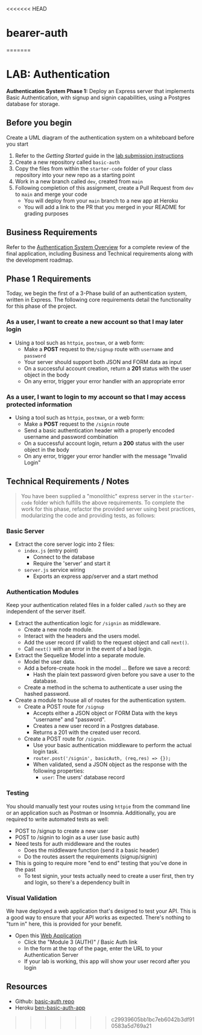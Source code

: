 <<<<<<< HEAD
# bearer-auth
=======
# LAB: Authentication

**Authentication System Phase 1:** Deploy an Express server that implements Basic Authentication, with signup and signin capabilities, using a Postgres database for storage.

## Before you begin

Create a UML diagram of the authentication system on a whiteboard before you start

1. Refer to the *Getting Started* guide  in the [lab submission instructions](../../../reference/submission-instructions/labs/README.md)
1. Create a new repository called `basic-auth`
1. Copy the files from within the `starter-code` folder of your class repository into your new repo as a starting point
1. Work in a new branch called `dev`, created from `main`
1. Following completion of this assignment, create a Pull Request from `dev` to `main` and merge your code
   - You will deploy from your `main` branch to a new app at Heroku
   - You will add a link to the PR that you merged in your README for grading purposes

## Business Requirements

Refer to the [Authentication System Overview](../../apps-and-libraries/auth-server/README.md) for a complete review of the final application, including Business and Technical requirements along with the development roadmap.

## Phase 1 Requirements

Today, we begin the first of a 3-Phase build of an authentication system, written in Express. The following core requirements detail the functionality for this phase of the project.

### As a user, I want to create a new account so that I may later login

- Using a tool such as `httpie`, `postman`, or a web form:
  - Make a **POST** request to the`/signup` route with `username` and `password`
  - Your server should support both JSON and FORM data as input
  - On a successful account creation, return a **201** status with the user object in the body
  - On any error, trigger your error handler with an appropriate error

### As a user, I want to login to my account so that I may access protected information

- Using a tool such as `httpie`, `postman`, or a web form:
  - Make a **POST** request to the `/signin` route
  - Send a basic authentication header with a properly encoded username and password combination
  - On a successful account login, return a **200** status with the user object in the body
  - On any error, trigger your error handler with the message "Invalid Login"

## Technical Requirements / Notes

> You have been supplied a "monolithic" express server in the `starter-code` folder which fulfills the above requirements. To complete the work for this phase, refactor the provided server using best practices, modularizing the code and providing tests, as follows:

### Basic Server

- Extract the core server logic into 2 files:
  - `index.js` (entry point)
    - Connect to the database
    - Require the 'server' and start it
  - `server.js` service wiring
    - Exports an express app/server and a start method

### Authentication Modules

Keep your authentication related files in a folder called `/auth` so they are independent of the server itself.

- Extract the authentication logic for `/signin` as middleware.
  - Create a new node module.
  - Interact with the headers and the users model.
  - Add the user record (if valid) to the request object and call `next()`.
  - Call `next()` with an error in the event of a bad login.
- Extract the Sequelize Model into a separate module.
  - Model the user data.
  - Add a before-create hook in the model ... Before we save a record:
    - Hash the plain text password given before you save a user to the database.
  - Create a method in the schema to authenticate a user using the hashed password.
- Create a module to house all of routes for the authentication system.
  - Create a POST route for `/signup`
    - Accepts either a JSON object or FORM Data with the keys "username" and "password".
    - Creates a new user record in a Postgres database.
    - Returns a 201 with the created user record.
  - Create a POST route for `/signin`.
    - Use your basic authentication middleware to perform the actual login task.
    - `router.post('/signin', basicAuth, (req,res) => {});`
    - When validated, send a JSON object as the response with the following properties:
      - `user`: The users' database record

### Testing

You should manually test your routes using `httpie` from the command line or an application such as Postman or Insomnia.
Additionally, you are required to write automated tests as well:

- POST to /signup to create a new user
- POST to /signin to login as a user (use basic auth)
- Need tests for auth middleware and the routes
  - Does the middleware function (send it a basic header)
  - Do the routes assert the requirements (signup/signin)
- This is going to require more "end to end" testing that you've done in the past
  - To test signin, your tests actually need to create a user first, then try and login, so there's a dependency built in

### Visual Validation

We have deployed a web application that's designed to test your API. This is a good way to ensure that your API works as expected. There's nothing to "turn in" here, this is provided for your benefit.

- Open this [Web Application](https://javascript-401.netlify.app/)
  - Click the "Module 3 (AUTH)" / Basic Auth link
  - In the form at the top of the page, enter the URL to your Authentication Server
  - If your lab is working, this app will show your user record after you login

## Resources

  * Github: [basic-auth repo](https://github.com/bc0351/basic-auth/pull/1)
  * Heroku [ben-basic-auth-app](https://ben-basic-auth-app.herokuapp.com)
>>>>>>> c29939605bb1bc7eb6042b3df910583a5d769a21
